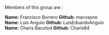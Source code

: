 Members of this group are :


**Name:** Francisco  Borrero    **Github:**           macvayne  
**Name:** Luis Angulo  **Github:**  LuisEduardoAngulo             
**Name:** Charis Bacolod      **Github:** Charis84            

